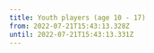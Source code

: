 ```yaml
---
title: Youth players (age 10 - 17)
from: 2022-07-21T15:43:13.328Z
until: 2022-07-21T15:43:13.331Z
---
```

